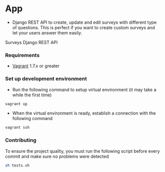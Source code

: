 App
===========


* Django REST API to create, update and edit surveys with different type of questions. This is perfect if you want to create custom surveys and let your users answer them easily.

Surveys Django REST API

### Requirements

* [Vagrant](https://www.vagrantup.com/downloads.html) 1.7.x or greater

### Set up development environment

* Run the following command to setup virtual environment
(it may take a while the first time)

```sh
vagrant up
```

* When the virtual environment is ready, establish a connection with the
following command

```sh
vagrant ssh
```

### Contributing

To ensure the project quality, you must run the following script before every
commit and make sure no problems were detected

```sh
sh tests.sh
```
